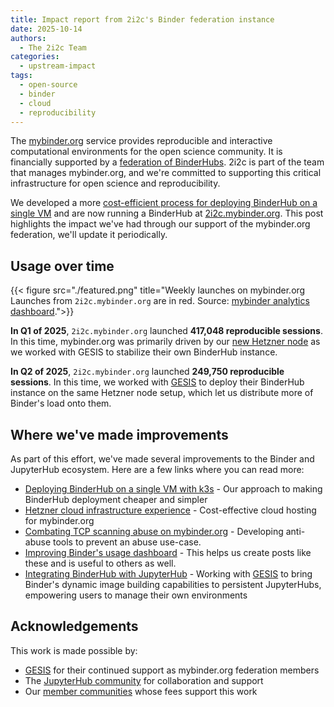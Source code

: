 ```yaml
---
title: Impact report from 2i2c's Binder federation instance
date: 2025-10-14
authors:
  - The 2i2c Team
categories:
  - upstream-impact
tags:
  - open-source
  - binder
  - cloud
  - reproducibility
---
```


The [mybinder.org](https://mybinder.org) service provides reproducible and interactive computational environments for the open science community. It is financially supported by a [federation of BinderHubs](https://mybinder.readthedocs.io/en/latest/about/federation.html). 
2i2c is part of the team that manages mybinder.org, and we're committed to supporting this critical infrastructure for open science and reproducibility.

We developed a more [cost-efficient process for deploying BinderHub on a single VM](../binder-singlenode/) and are now running a BinderHub at [2i2c.mybinder.org](https://2i2c.mybinder.org).
This post highlights the impact we've had through our support of the mybinder.org federation, we'll update it periodically.

## Usage over time

{{< figure src="./featured.png" title="Weekly launches on mybinder.org Launches from `2i2c.mybinder.org` are in red. Source: [mybinder analytics dashboard](https://hub.jupyter.org/binder-data/).">}}

**In Q1 of 2025**, `2i2c.mybinder.org` launched **417,048 reproducible sessions**. In this time, mybinder.org was primarily driven by our [new Hetzner node](../binder-singlenode/) as we worked with GESIS to stabilize their own BinderHub instance.

**In Q2 of 2025**, `2i2c.mybinder.org` launched **249,750 reproducible sessions**. In this time, we worked with [GESIS](../../../collaborators/gesis/) to deploy their BinderHub instance on the same Hetzner node setup, which let us distribute more of Binder's load onto them.

## Where we've made improvements

As part of this effort, we've made several improvements to the Binder and JupyterHub ecosystem. Here are a few links where you can read more:

- [Deploying BinderHub on a single VM with k3s](../binder-singlenode/) - Our approach to making BinderHub deployment cheaper and simpler
- [Hetzner cloud infrastructure experience](../jetstream-binderhub/) - Cost-effective cloud hosting for mybinder.org
- [Combating TCP scanning abuse on mybinder.org](../mybinder-antiabuse-scanning/) - Developing anti-abuse tools to prevent an abuse use-case.
- [Improving Binder's usage dashboard](https://hub.jupyter.org/binder-data/) - This helps us create posts like these and is useful to others as well.
- [Integrating BinderHub with JupyterHub](../../2024/jupyterhub-binderhub-gesis/) - Working with [GESIS](../../collaborators/gesis/) to bring Binder's dynamic image building capabilities to persistent JupyterHubs, empowering users to manage their own environments 

## Acknowledgements

This work is made possible by:

- [GESIS](../../collaborators/gesis/) for their continued support as mybinder.org federation members
- The [JupyterHub community](../../collaborators/jupyterhub/) for collaboration and support
- Our [member communities](/members/) whose fees support this work
